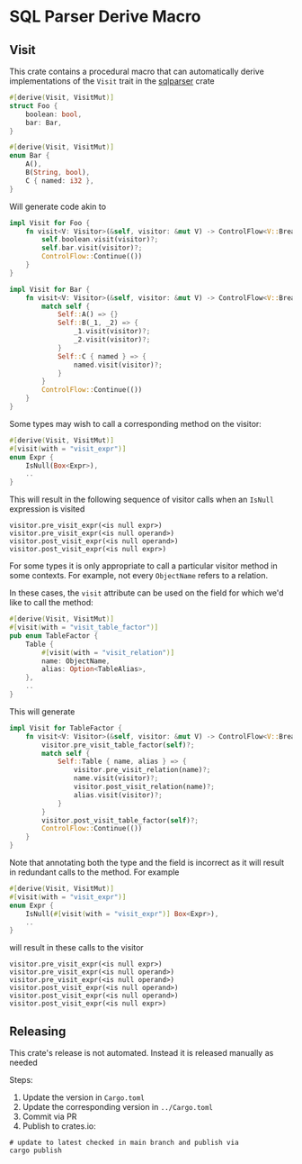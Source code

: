 # SQL Parser Derive Macro

## Visit

This crate contains a procedural macro that can automatically derive
implementations of the `Visit` trait in the [sqlparser](https://crates.io/crates/sqlparser) crate

```rust
#[derive(Visit, VisitMut)]
struct Foo {
    boolean: bool,
    bar: Bar,
}

#[derive(Visit, VisitMut)]
enum Bar {
    A(),
    B(String, bool),
    C { named: i32 },
}
```

Will generate code akin to

```rust
impl Visit for Foo {
    fn visit<V: Visitor>(&self, visitor: &mut V) -> ControlFlow<V::Break> {
        self.boolean.visit(visitor)?;
        self.bar.visit(visitor)?;
        ControlFlow::Continue(())
    }
}

impl Visit for Bar {
    fn visit<V: Visitor>(&self, visitor: &mut V) -> ControlFlow<V::Break> {
        match self {
            Self::A() => {}
            Self::B(_1, _2) => {
                _1.visit(visitor)?;
                _2.visit(visitor)?;
            }
            Self::C { named } => {
                named.visit(visitor)?;
            }
        }
        ControlFlow::Continue(())
    }
}
```

Some types may wish to call a corresponding method on the visitor:

```rust
#[derive(Visit, VisitMut)]
#[visit(with = "visit_expr")]
enum Expr {
    IsNull(Box<Expr>),
    ..
}
```

This will result in the following sequence of visitor calls when an `IsNull`
expression is visited

```
visitor.pre_visit_expr(<is null expr>)
visitor.pre_visit_expr(<is null operand>)
visitor.post_visit_expr(<is null operand>)
visitor.post_visit_expr(<is null expr>)
```

For some types it is only appropriate to call a particular visitor method in
some contexts. For example, not every `ObjectName` refers to a relation.

In these cases, the `visit` attribute can be used on the field for which we'd
like to call the method:

```rust
#[derive(Visit, VisitMut)]
#[visit(with = "visit_table_factor")]
pub enum TableFactor {
    Table {
        #[visit(with = "visit_relation")]
        name: ObjectName,
        alias: Option<TableAlias>,
    },
    ..
}
```

This will generate

```rust
impl Visit for TableFactor {
    fn visit<V: Visitor>(&self, visitor: &mut V) -> ControlFlow<V::Break> {
        visitor.pre_visit_table_factor(self)?;
        match self {
            Self::Table { name, alias } => {
                visitor.pre_visit_relation(name)?;
                name.visit(visitor)?;
                visitor.post_visit_relation(name)?;
                alias.visit(visitor)?;
            }
        }
        visitor.post_visit_table_factor(self)?;
        ControlFlow::Continue(())
    }
}
```

Note that annotating both the type and the field is incorrect as it will result
in redundant calls to the method. For example

```rust
#[derive(Visit, VisitMut)]
#[visit(with = "visit_expr")]
enum Expr {
    IsNull(#[visit(with = "visit_expr")] Box<Expr>),
    ..
}
```

will result in these calls to the visitor


```
visitor.pre_visit_expr(<is null expr>)
visitor.pre_visit_expr(<is null operand>)
visitor.pre_visit_expr(<is null operand>)
visitor.post_visit_expr(<is null operand>)
visitor.post_visit_expr(<is null operand>)
visitor.post_visit_expr(<is null expr>)
```

## Releasing

This crate's release is not automated. Instead it is released manually as needed

Steps:
1. Update the version in `Cargo.toml`
2. Update the corresponding version in `../Cargo.toml`
3. Commit via PR
4. Publish to crates.io:

```shell
# update to latest checked in main branch and publish via
cargo publish 
```

